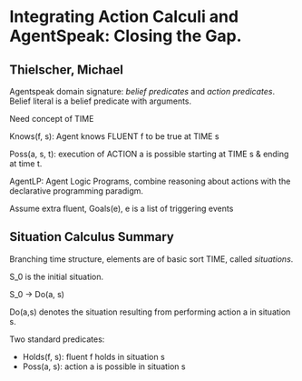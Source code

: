 # Integrating Action Calculi and AgentSpeak: Closing the Gap.
## Thielscher, Michael

Agentspeak domain signature: _belief predicates_ and _action predicates_. Belief literal is a belief predicate with arguments.

Need concept of TIME

Knows(f, s): Agent knows FLUENT f to be true at TIME s

Poss(a, s, t): execution of ACTION a is possible starting at TIME s & ending at time t.

AgentLP: Agent Logic Programs, combine reasoning about actions with the declarative programming paradigm.

Assume extra fluent, Goals(e), e is a list of triggering events

## Situation Calculus Summary

Branching time structure, elements are of basic sort TIME, called _situations_.

S_0 is the initial situation.

S_0 -> Do(a, s)

Do(a,s) denotes the situation resulting from performing action a in situation s.

Two standard predicates:

- Holds(f, s): fluent f holds in situation s
- Poss(a, s): action a is possible in situation s
